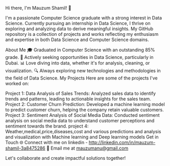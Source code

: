 Hi there, I'm Mauzum Shamil! 👋

I'm a passionate Computer Science graduate with a strong interest in Data Science. Currently pursuing an internship in Data Science, I thrive on exploring and analyzing data to derive meaningful insights. My GitHub repository is a collection of projects and works reflecting my enthusiasm and expertise in both Data Science and Computer Science domains.

About Me
🎓 Graduated in Computer Science with an outstanding 85% grade.
💼 Actively seeking opportunities in Data Science, particularly in Dubai.
📊 Love diving into data, whether it's for analysis, cleaning, or visualization.
🔍 Always exploring new technologies and methodologies in the field of Data Science.
My Projects
Here are some of the projects I've worked on:

Project 1: Data Analysis of Sales Trends: Analyzed sales data to identify trends and patterns, leading to actionable insights for the sales team.
Project 2: Customer Churn Prediction: Developed a machine learning model to predict customer churn, helping the company retain valuable customers.
Project 3: Sentiment Analysis of Social Media Data: Conducted sentiment analysis on social media data to understand customer perceptions and sentiment towards the brand.
project 4: Weather,medical,price,diseases,cost and various predictions and analysis and visualization with Machine learning and Deep learning models
Get in Touch
🌐 Connect with me on linkedin - http://linkedin.com/in/mauzum-shamil-3a8475286
📧 Email me at mauzumanu@gmail.com

Let's collaborate and create impactful solutions together!

<!--
**mauzumshamil/mauzumshamil** is a ✨ _special_ ✨ repository because its `README.md` (this file) appears on your GitHub profile.

Here are some ideas to get you started:

- 🔭 I’m currently working on ...
- 🌱 I’m currently learning ...
- 👯 I’m looking to collaborate on ...
- 🤔 I’m looking for help with ...
- 💬 Ask me about ...
- 📫 How to reach me: ...
- 😄 Pronouns: ...
- ⚡ Fun fact: ...
-->
